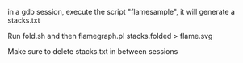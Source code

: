 in a gdb session, execute the script "flamesample", it will generate a stacks.txt

Run fold.sh and then flamegraph.pl stacks.folded > flame.svg

Make sure to delete stacks.txt in between sessions